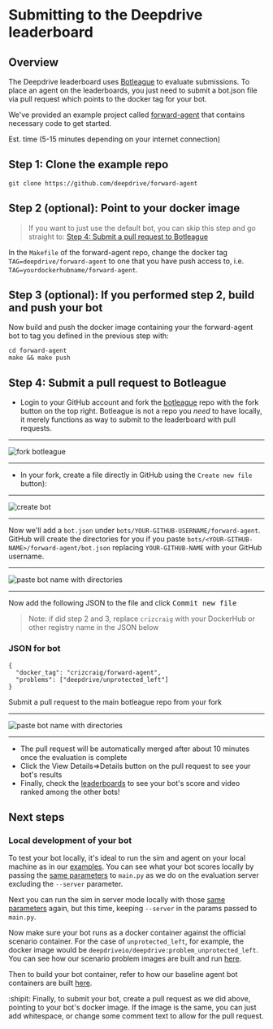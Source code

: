# Submitting to the Deepdrive leaderboard

## Overview 

The Deepdrive leaderboard uses [Botleague](https://github.com/botleague/botleague) to evaluate submissions. To place an agent on the leaderboards, you just need to submit a bot.json file via pull request which points to the docker tag for your bot.

We've provided an example project called [forward-agent](https://github.com/deepdrive/forward-agent/) that contains necessary code to get started.

Est. time (5-15 minutes depending on your internet connection)

## Step 1: Clone the example repo

```
git clone https://github.com/deepdrive/forward-agent
```

## Step 2 (optional): Point to your docker image 

> If you want to just use the default bot, you can skip this step and go straight to:  [Step 4: Submit a pull request to Botleague](#step-4-submit-a-pull-request-to-botleague)

In the `Makefile` of the forward-agent repo, change the docker tag `TAG=deepdrive/forward-agent` to one that you have push access to, i.e. `TAG=yourdockerhubname/forward-agent`. 

## Step 3 (optional): If you performed step 2, build and push your bot 

Now build and push the docker image containing your the forward-agent bot to tag
you defined in the previous step with:

```
cd forward-agent
make && make push
```

## Step 4: Submit a pull request to Botleague

* Login to your GitHub account and fork the [botleague](https://github.com/botleague/botleague) repo with the fork button on the top right. Botleague is not a repo you _need_ to have locally, it merely functions as way to submit to the leaderboard with pull requests.

<hr>

![fork botleague](https://i.imgur.com/tgesEjc.jpg)

<hr>

* In your fork, create a file directly in GitHub using the `Create new file` button): 

<hr>

![create bot](https://i.imgur.com/NW1v9yt.jpg)

<hr>

Now we'll add a `bot.json` under `bots/YOUR-GITHUB-USERNAME/forward-agent`. GitHub will create the directories for you if you  paste `bots/<YOUR-GITHUB-NAME>/forward-agent/bot.json` replacing `YOUR-GITHUB-NAME` with your GitHub username.

<hr>

![paste bot name with directories](https://i.imgur.com/2ZRS6y3.png)

<hr>

Now add the following JSON to the file and click <kbd>Commit new file</kdb>

> Note: if did step 2 and 3, replace `crizcraig` with your DockerHub or other registry name in the JSON below

### JSON for bot
```
{ 
  "docker_tag": "crizcraig/forward-agent",
  "problems": ["deepdrive/unprotected_left"] 
}
```

Submit a pull request to the main botleague repo from your fork

<hr>

![paste bot name with directories](https://i.imgur.com/DsFddJQ.jpgg)

<hr>

* The pull request will be automatically merged after about 10 minutes once the evaluation is complete
* Click the View Details=>Details button on the pull request to see your bot's results
* Finally, check the [leaderboards](https://deepdrive.voyage.auto/leaderboard) to see your bot's score and video ranked among the other bots!

## Next steps

### Local development of your bot

To test your bot locally, it's ideal to run the sim and agent on your local machine as in our [examples](https://docs.deepdrive.io/#examples). You can see what your bot scores locally by passing the [same parameters](https://github.com/deepdrive/deepdrive/blob/f93e1091cdd9e393fd5516eedbf85e19e380773c/botleague/problems/unprotected_left/run.sh#L10) to `main.py` as we do on the evaluation server excluding the `--server` parameter.

Next you can run the sim in server mode locally with those [same parameters](https://github.com/deepdrive/deepdrive/blob/f93e1091cdd9e393fd5516eedbf85e19e380773c/botleague/problems/unprotected_left/run.sh#L10) again, but this time, keeping `--server` in the params passed to `main.py`.

Now make sure your bot runs as a docker container against the official scenario container. For the case of `unprotected_left`, for example, the docker image would be `deepdriveio/deepdrive:problem_unprotected_left`. You can see how our scenario problem images are built and run [here](https://github.com/deepdrive/deepdrive/tree/e565f52794c1d18904f1b2fc7c79a05e8629ed46/botleague/problems).

Then to build your bot container, refer to how our baseline agent bot containers are built [here](https://github.com/deepdrive/deepdrive/tree/e565f52794c1d18904f1b2fc7c79a05e8629ed46/botleague/bots).

:shipit: Finally, to submit your bot, create a pull request as we did above, pointing to your bot's docker image. If the image is the same, you can just add whitespace, or change some comment text to allow for the pull request.
